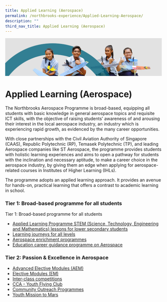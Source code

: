 ```yaml
---
title: Applied Learning (Aerospace)
permalink: /northbrooks-experience/Applied-Learning-Aerospace/
description: ""
third_nav_title: Applied Learning (Aerospace)
---
```

![](/images/northbrooks%20experience.jpg)

Applied Learning (Aerospace)
============================

The Northbrooks Aerospace Programme is broad-based, equipping all students with basic knowledge in general aerospace topics and requisite ICT skills, with the objective of raising students’ awareness of and arousing their interest in the local aerospace industry, an industry which is experiencing rapid growth, as evidenced by the many career opportunities.  
  
With close partnerships with the Civil Aviation Authority of Singapore (CAAS), Republic Polytechnic (RP), Temasek Polytechnic (TP), and leading Aerospace companies like ST Aerospace, the programme provides students with holistic learning experiences and aims to open a pathway for students with the inclination and necessary aptitude, to make a career choice in the aerospace industry, by giving them an edge when applying for aerospace-related courses in Institutes of Higher Learning (IHLs).  
  
The programme adopts an applied learning approach. It provides an avenue for hands-on, practical learning that offers a contrast to academic learning in school.


### Tier 1: Broad-based programme for all students

Tier 1: Broad-based programme for all students

*   [Applied Learning Programme STEM (Science, Technology, Engineering and Mathematics) lessons for lower secondary students](/northbrooks-experience/Applied-Learning-Aerospace/Applied-Learning-Programme-STEM/)
*   [Learning journeys for all levels](/northbrooks-experience/Applied-Learning-Aerospace/Learning-journeys-for-all-levels/)
*   [Aerospace enrichment programmes](/northbrooks-experience/Applied-Learning-Aerospace/Aerospace-Enrichment-programmes/)
*   [Education career guidance programme on Aerospace](/northbrooks-experience/Applied-Learning-Aerospace/ECG-on-Aerospace/)

### Tier 2: Passion & Excellence in Aerospace


*   [Advanced Elective Modules (AEM)](/northbrooks-experience/Applied-Learning-Aerospace/Advanced-Elective-Modules-AEM/)
*   [Elective Modules (EM)](/northbrooks-experience/Applied-Learning-Aerospace/Elective-Modules-EM/)
*   [Inter-class competitions](/northbrooks-experience/Applied-Learning-Aerospace/Inter-class-competitions/)
*   [CCA - Youth Flying Club](/CCA/Clubs-and-Societies/Youth-Flying-Club/)
*   [Community Outreach Programmes](/northbrooks-experience/Applied-Learning-Aerospace/Community-Outreach-Programmes/)
*   [Youth Mission to Mars](https://northbrookssec-moe-edu-sg.cwp-stg.sg/northbrooks-signature-experiences/applied-learning-aerospace/overseas-exchange-programme/youth-mission-to-mars-13-17-june)